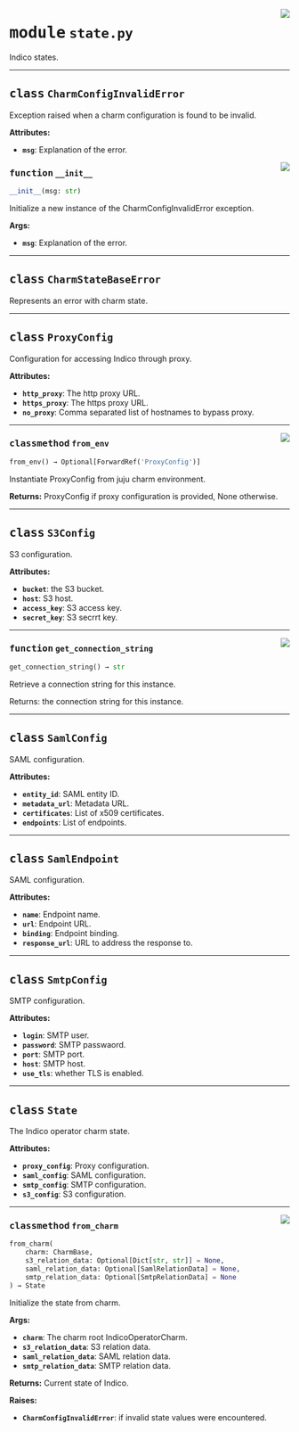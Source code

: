<!-- markdownlint-disable -->

<a href="../src/state.py#L0"><img align="right" style="float:right;" src="https://img.shields.io/badge/-source-cccccc?style=flat-square"></a>

# <kbd>module</kbd> `state.py`
Indico states. 



---

## <kbd>class</kbd> `CharmConfigInvalidError`
Exception raised when a charm configuration is found to be invalid. 



**Attributes:**
 
 - <b>`msg`</b>:  Explanation of the error. 

<a href="../src/state.py#L31"><img align="right" style="float:right;" src="https://img.shields.io/badge/-source-cccccc?style=flat-square"></a>

### <kbd>function</kbd> `__init__`

```python
__init__(msg: str)
```

Initialize a new instance of the CharmConfigInvalidError exception. 



**Args:**
 
 - <b>`msg`</b>:  Explanation of the error. 





---

## <kbd>class</kbd> `CharmStateBaseError`
Represents an error with charm state. 





---

## <kbd>class</kbd> `ProxyConfig`
Configuration for accessing Indico through proxy. 



**Attributes:**
 
 - <b>`http_proxy`</b>:  The http proxy URL. 
 - <b>`https_proxy`</b>:  The https proxy URL. 
 - <b>`no_proxy`</b>:  Comma separated list of hostnames to bypass proxy. 




---

<a href="../src/state.py#L53"><img align="right" style="float:right;" src="https://img.shields.io/badge/-source-cccccc?style=flat-square"></a>

### <kbd>classmethod</kbd> `from_env`

```python
from_env() → Optional[ForwardRef('ProxyConfig')]
```

Instantiate ProxyConfig from juju charm environment. 



**Returns:**
  ProxyConfig if proxy configuration is provided, None otherwise. 


---

## <kbd>class</kbd> `S3Config`
S3 configuration. 



**Attributes:**
 
 - <b>`bucket`</b>:  the S3 bucket. 
 - <b>`host`</b>:  S3 host. 
 - <b>`access_key`</b>:  S3 access key. 
 - <b>`secret_key`</b>:  S3 secrrt key. 




---

<a href="../src/state.py#L86"><img align="right" style="float:right;" src="https://img.shields.io/badge/-source-cccccc?style=flat-square"></a>

### <kbd>function</kbd> `get_connection_string`

```python
get_connection_string() → str
```

Retrieve a connection string for this instance. 

Returns: the connection string for this instance. 


---

## <kbd>class</kbd> `SamlConfig`
SAML configuration. 



**Attributes:**
 
 - <b>`entity_id`</b>:  SAML entity ID. 
 - <b>`metadata_url`</b>:  Metadata URL. 
 - <b>`certificates`</b>:  List of x509 certificates. 
 - <b>`endpoints`</b>:  List of endpoints. 





---

## <kbd>class</kbd> `SamlEndpoint`
SAML configuration. 



**Attributes:**
 
 - <b>`name`</b>:  Endpoint name. 
 - <b>`url`</b>:  Endpoint URL. 
 - <b>`binding`</b>:  Endpoint binding. 
 - <b>`response_url`</b>:  URL to address the response to. 





---

## <kbd>class</kbd> `SmtpConfig`
SMTP configuration. 



**Attributes:**
 
 - <b>`login`</b>:  SMTP user. 
 - <b>`password`</b>:  SMTP passwaord. 
 - <b>`port`</b>:  SMTP port. 
 - <b>`host`</b>:  SMTP host. 
 - <b>`use_tls`</b>:  whether TLS is enabled. 





---

## <kbd>class</kbd> `State`
The Indico operator charm state. 



**Attributes:**
 
 - <b>`proxy_config`</b>:  Proxy configuration. 
 - <b>`saml_config`</b>:  SAML configuration. 
 - <b>`smtp_config`</b>:  SMTP configuration. 
 - <b>`s3_config`</b>:  S3 configuration. 




---

<a href="../src/state.py#L167"><img align="right" style="float:right;" src="https://img.shields.io/badge/-source-cccccc?style=flat-square"></a>

### <kbd>classmethod</kbd> `from_charm`

```python
from_charm(
    charm: CharmBase,
    s3_relation_data: Optional[Dict[str, str]] = None,
    saml_relation_data: Optional[SamlRelationData] = None,
    smtp_relation_data: Optional[SmtpRelationData] = None
) → State
```

Initialize the state from charm. 



**Args:**
 
 - <b>`charm`</b>:  The charm root IndicoOperatorCharm. 
 - <b>`s3_relation_data`</b>:  S3 relation data. 
 - <b>`saml_relation_data`</b>:  SAML relation data. 
 - <b>`smtp_relation_data`</b>:  SMTP relation data. 



**Returns:**
 Current state of Indico. 



**Raises:**
 
 - <b>`CharmConfigInvalidError`</b>:  if invalid state values were encountered. 


